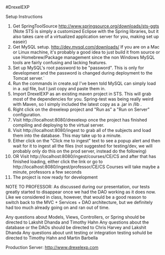 #DrexelEXP

Setup Instructions

1. Get SpringToolSource http://www.springsource.org/downloads/sts-ggts  (Note STS is simply a customized Eclipse with the Spring libraries, but it also takes care of a virtualized application server for you, making set up easeir)
2. Get MySQL setup. http://dev.mysql.com/downloads/ If you are on a Mac or Linux machine, it's probably a good idea to just build it from source or use Homebrew/Package management since the non Windows MySQL tools are fairly confusing and lacking features.
3. Set up MySQL's root password to be "password". This is only for development and the password is changed during deployment to the Tomcat server.`
4. Run the commands in create.sql I've been told MySQL can simply load in a .sql file, but I just copy and paste  them in.
5. Import DrexelEXP as an existing maven project in STS. This will grab most of the dependencies for you. Spring-test was being really weird with Maven, so I simply included the latest copy as a .jar in /lib .
6. Right click on the drexelexp project and "Run as" a "Run on Server" configuration.
7. Visit http://localhost:8080/drexelexp once the project has finished compiling and deploying to the virtual server.
8. Visit http://localhost:8080/ingest to grab all of the subjects and load them into the database. This may take up to a minute.
9. Either click on the "Click me to ingest" text to see a popup alert and then wait for it to ingest all the files (not suggested for testing/dev, we will probably only do this on the prod server, instead do the following)
10. OR Visit http://localhost:8080/ingest/courses/CE/CS and after that has finished loading, either click the link or go to http://localhost:8080/ingest/professor/CE/CS Courses will take maybe a minute, professors a few seconds
11. The project is now ready for development

NOTE TO PROFESSOR: As discussed during our presentation, our tests greatly started to disappear once we had the DAO working as it does now. Like we considered in class, however, that would be a good reason to switch back to the MVC + Services + DAO architecture, but we definitely had too much already going on and ran out of time.

Any questions about Models, Views, Controllers, or Spring should be directed to Lakshit Dhanda and Timothy Hahn
Any questions about the database or the DAOs should be directed to Chris Harvey and Lakshit Dhanda
Any questions about unit testing or integration testing sohuld be directed to Timothy Hahn and Martin Barbella 

Production Server: http://www.drexelexp.com 
